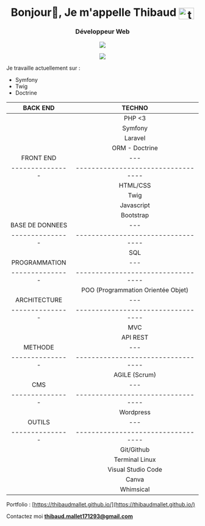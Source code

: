 <h1 align="center">Bonjour👋, Je m'appelle Thibaud <a href="https://linkedin.com/in/thibaudmallet/" target="blank"><img align="center" src="https://raw.githubusercontent.com/rahuldkjain/github-profile-readme-generator/master/src/images/icons/Social/linked-in-alt.svg" alt="thibaud mallet" height="30" width="40" /></a></h1>
<h3 align="center">Développeur Web</h3>

<p align="center">
  <img src="https://streak-stats.demolab.com?user=ThibaudMallet&theme=tokyonight" />
</p>

<p align="center">
  <img src="https://github-readme-stats.vercel.app/api/top-langs/?username=ThibaudMallet&theme=tokyonight" />
</p>

Je travaille actuellement sur :
- Symfony
- Twig
- Doctrine

| BACK END        | TECHNO                             |
|      :----:     |                 :----:             |
|                 | PHP <3                             |
|                 | Symfony                            |
|                 | Laravel                            |
|                 | ORM - Doctrine                     |                    
| FRONT END       | ---                                |
| --------------- | ---------------------------------- |
|                 | HTML/CSS                           |
|                 | Twig                               |
|                 | Javascript                         |
|                 | Bootstrap                          |
| BASE DE DONNEES | ---                                |
| --------------- | ---------------------------------- |
|                 | SQL                                |
| PROGRAMMATION   | ---                                |
| --------------- | ---------------------------------- |
|                 | POO (Programmation Orientée Objet) |   
| ARCHITECTURE    | ---                                |
| --------------- | ---------------------------------- |
|                 | MVC                                |
|                 | API REST                           |
| METHODE         | ---                                |
| --------------- | ---------------------------------- |
|                 | AGILE (Scrum)                      |
| CMS             | ---                                |
| --------------- | ---------------------------------- |
|                 | Wordpress                          |                      
| OUTILS          | ---                                |
| --------------- | ---------------------------------- |
|                 | Git/Github                         |
|                 | Terminal Linux                     |
|                 | Visual Studio Code                 |
|                 | Canva                              |
|                 | Whimsical                          |

Portfolio : [https://thibaudmallet.github.io/](https://thibaudmallet.github.io/)

Contactez moi **thibaud.mallet171293@gmail.com**
